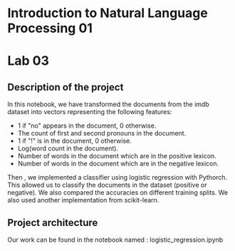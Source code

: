 # Introduction to Natural Language Processing 01
# Lab 03

## Description of the project

In this notebook, we have transformed the documents from the imdb dataset into vectors representing the following features:
- 1 if "no" appears in the document, 0 otherwise.
- The count of first and second pronouns in the document.
- 1 if "!" is in the document, 0 otherwise.
- Log(word count in the document).
- Number of words in the document which are in the positive lexicon.
- Number of words in the document which are in the negative lexicon.

Then , we implemented a classifier using logistic regression with Pythorch.
This allowed us to classify the documents in the dataset (positive or negative). We also compared the accuracies on different training splits. 
We also used another implementation from scikit-learn. 

## Project architecture

Our work can be found in the notebook named : logistic_regression.ipynb
